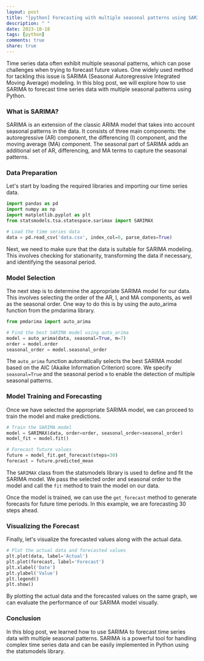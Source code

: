 ```yaml
---
layout: post
title: "[python] Forecasting with multiple seasonal patterns using SARIMA"
description: " "
date: 2023-10-18
tags: [python]
comments: true
share: true
---
```


Time series data often exhibit multiple seasonal patterns, which can pose challenges when trying to forecast future values. One widely used method for tackling this issue is SARIMA (Seasonal Autoregressive Integrated Moving Average) modeling. In this blog post, we will explore how to use SARIMA to forecast time series data with multiple seasonal patterns using Python.

### What is SARIMA?

SARIMA is an extension of the classic ARIMA model that takes into account seasonal patterns in the data. It consists of three main components: the autoregressive (AR) component, the differencing (I) component, and the moving average (MA) component. The seasonal part of SARIMA adds an additional set of AR, differencing, and MA terms to capture the seasonal patterns.

### Data Preparation

Let's start by loading the required libraries and importing our time series data.

```python
import pandas as pd
import numpy as np
import matplotlib.pyplot as plt
from statsmodels.tsa.statespace.sarimax import SARIMAX

# Load the time series data
data = pd.read_csv('data.csv', index_col=0, parse_dates=True)
```

Next, we need to make sure that the data is suitable for SARIMA modeling. This involves checking for stationarity, transforming the data if necessary, and identifying the seasonal period.

### Model Selection

The next step is to determine the appropriate SARIMA model for our data. This involves selecting the order of the AR, I, and MA components, as well as the seasonal order. One way to do this is by using the auto_arima function from the pmdarima library.

```python
from pmdarima import auto_arima

# Find the best SARIMA model using auto_arima
model = auto_arima(data, seasonal=True, m=7)
order = model.order
seasonal_order = model.seasonal_order
```

The `auto_arima` function automatically selects the best SARIMA model based on the AIC (Akaike Information Criterion) score. We specify `seasonal=True` and the seasonal period `m` to enable the detection of multiple seasonal patterns.

### Model Training and Forecasting

Once we have selected the appropriate SARIMA model, we can proceed to train the model and make predictions.

```python
# Train the SARIMA model
model = SARIMAX(data, order=order, seasonal_order=seasonal_order)
model_fit = model.fit()

# Forecast future values
future = model_fit.get_forecast(steps=30)
forecast = future.predicted_mean
```

The `SARIMAX` class from the statsmodels library is used to define and fit the SARIMA model. We pass the selected order and seasonal order to the model and call the `fit` method to train the model on our data.

Once the model is trained, we can use the `get_forecast` method to generate forecasts for future time periods. In this example, we are forecasting 30 steps ahead.

### Visualizing the Forecast

Finally, let's visualize the forecasted values along with the actual data.

```python
# Plot the actual data and forecasted values
plt.plot(data, label='Actual')
plt.plot(forecast, label='Forecast')
plt.xlabel('Date')
plt.ylabel('Value')
plt.legend()
plt.show()
```

By plotting the actual data and the forecasted values on the same graph, we can evaluate the performance of our SARIMA model visually.

### Conclusion

In this blog post, we learned how to use SARIMA to forecast time series data with multiple seasonal patterns. SARIMA is a powerful tool for handling complex time series data and can be easily implemented in Python using the statsmodels library.